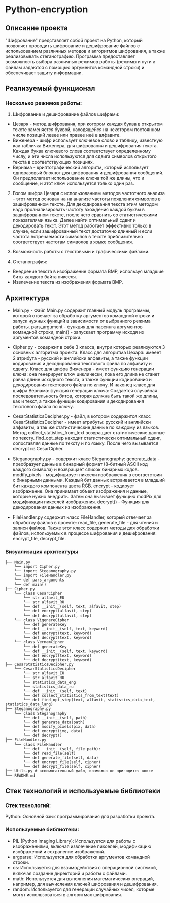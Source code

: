 # Python-encryption
## Описание проекта

"Шифрование" представляет собой проект на Python, который позволяет проводить шифрование и дешифрование файлов с использованием различных методов и алгоритмов шифрования, а также реализовывать стеганографию. Программа предоставляет возможность выбора различных режимов работы (режимы и пути к файлам задаются с помощью аргументов командной строки) и обеспечивает защиту информации.

## Реализуемый функционал
### Несколько режимов работы:

1. Шифрование и дешифрование файлов шифрами:
  - Цезаря - метод шифрования, при котором каждая буква в открытом тексте заменяется буквой, находящейся на некотором постоянном числе позиций левее или правее неё в алфавите.
  - Виженера - шифр использует ключевое слово и таблицу, известную как табличка Виженера, для шифрования и дешифрования текста. Каждая буква ключевого слова соответствует определенному числу, и эти числа используются для сдвига символов открытого текста в соответствующих позициях.
  - Вернама - криптографический алгоритм, который использует одноразовый блокнот для шифрования и дешифрования сообщений. Он предполагает использование ключа той же длины, что и сообщение, и этот ключ используется только один раз.

2. Взлом шифра Цезаря с использованием методов частотного анализа - этот метод основан на на анализе частоты появления символов в зашифрованном тексте. Для декодирования текста этим методом надо проанализировать частоту вхождения каждой буквы в зашифрованном тексте, после чего сравнить со статистическими показателями языка. Далее найти оптимальный сдвиг и декодировать текст. Этот метод работает эффективно только в случае, если зашифрованный текст достаточно длинный и если частота встречаемости символов в тексте приблизительно соответствует частотам символов в языке сообщения.

3. Возможность работы с текстовыми и графическими файлами.

4. Стеганография:
  - Внедрение текста в изображение формата BMP, используя младшие биты каждого байта пикселя.
  - Извлечение текста из изображения формата BMP.

## Архитектура

- Main.py - Файл Main.py содержит главный модуль программы, который отвечает за обработку аргументов командной строки и запуск нужных функций в зависимости от выбранного режима работы. pars_argument - функция для парсинга аргументов командной строки, main() - запускает программу исходя из аргументов командной строки.

- Cipher.py - содержит в себе 3 класса, внутри которых реализуются 3 основных алгоритма проекта. Класс для алгоритма Цезаря: имееет 2 атрибута - русский и английски алфавиты, а также функции кодирования и декодирования текстового файла по алфавиту и сдвигу. Класс для шифра Виженера - имеет функцию генерации ключа: она генерирует ключ циклически, пока его длина не станет равна длине исходного текста, а также функции кодирования и декодирования текстового файла по ключу. И наконец класс для шифра Вернама: функция генерации ключа: Создается случайная последовательность битов, которая должна быть такой же длины, как и текст, а также функции кодирования и декодирования текстового файла по ключу.

- CesarStatisticsDecipher.py - файл, в котором содержится класс CesarStatisticsDecipher - имеет атрибуты: русский и английски алфавиты, а так же статистические данные по каждому из языков. Метод collect_statistics_from_text возвращает статистические данные по тексту. find_opt_step находит статистически оптимальный сдвиг, сопоставляя данные по тексту и по языку. После чего вызывается decrypt из CesarCipher.

- Steganography.py - содержит класс Steganography: generate_data - преобразует данные в бинарный формат (8-битный ASCII код каждого символа) и возвращает список бинарных кодов. modify_pixels  - модифицирует пиксели изображения в соответствии с бинарными данными. Каждый бит данных встраивается в младший бит каждого компонента цвета RGB. encrypt - кодирует изображение. Она принимает объект изображения и данные, которые нужно внедрить. Затем она вызывает функцию modPix для модификации пикселей изображения. decrypt() - Функция для декодирования данных из изображения.

- FileHandler.py содержит класс FileHandler, который отвечает за обработку файлов в проекте: read_file, generate_file - для чтения и записи файлов. Также этот класс содержит методы для обработки файлов, используемых в процессе шифрования и дешифрования: encrypt_file, decrypt_file.

### Визуализация архитектуры
```
├── Main.py
    └── import Cipher.py
    └── import Steganography.py
    └── import FileHandler.py
    └── def pars_arguments
    └── def main()
├── Cipher.py
    └── class CesarCipher
        └── str alfavit_EU 
        └── str alfavit_RU
        └── def __init__(self, text, alfavit, step)
        └── def encrypt(alfavit, step)
        └── def decrypt(alfavit, step)
    └── class VigenereCipher
        └── def generateKey 
        └── def __init__(self, text, keyword)
        └── def encrypt(text, keyword)
        └── def decrypt(text, keyword)
    └── class VernamCipher
        └── def generateKey
        └── def __init__(self, text, keyword)
        └── def encrypt(text, keyword)
        └── def decrypt(text, keyword)
├── CesarStatisticsDecipher.py
    └── CesarStatisticsDecipher
        └── str alfavit_EU 
        └── str alfavit_RU
        └── statistics_data_eng
        └── statistics_data_ru
        └── def __init__(self, text)
        └── def collect_statistics_from_text(text)
        └── def find_opt_step(text, alfavit, statistics_data_text, statistics_data_lang)
├── Steganography.py
    └── class Steganography
        └── def __init__(self, path)
        └── def generate_data(path)
        └── def modify_pixels(pix, data)
        └── def encrypt(img, data)
        └── def decrypt()
├── FileHandler.py
    └── class FileHandler
        └── def __init__(self, file_path):
        └── def read_file(self)
        └── def generate_file(self, data)
        └── def encrypt_file(self, cipher)
        └── def decrypt_file(self, cipher)
├── Utils.py # вспомогательный файл, возможно не пригодится вовсе
└── README.md
```
## Стек технологий и используемые библиотеки

### Стек технологий: 
Python: Основной язык программирования для разработки проекта.
### Используемые библиотеки:
- PIL (Python Imaging Library): Используется для работы с изображениями, включая извлечение пикселей, модификацию изображений и сохранение изображений.
- argparse: Используется для обработки аргументов командной строки.
- os: Используется для взаимодействия с операционной системой, включая создание директорий и работы с файлами.
- math: Используется для выполнения математических операций, например, для вычисления ключей шифрования и дешифрования.
- random: Используется для генерации случайных чисел, которые могут использоваться в алгоритмах шифрования.

